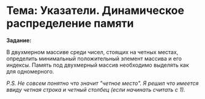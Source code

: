 # Тема: Указатели. Динамическое распределение памяти

**Задание:**

В двухмерном массиве среди чисел, стоящих на четных местах, определить минимальный положительный элемент массива и его
индексы. Память под двухмерный массив необходимо выделять как для одномерного.

*P.S. Не совсем понятно что значит "четное место". Я решил что имеется ввиду четная строка и четный столбец (если
начинать считать с 1).*

